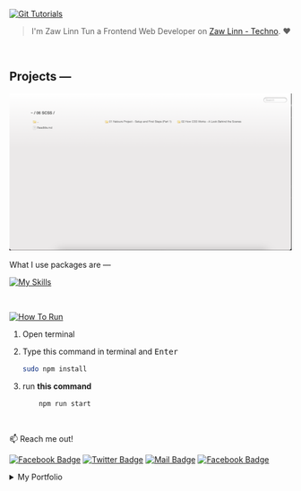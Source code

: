 [![Git Tutorials](https://img.shields.io/badge/Git_Tutorials-000?style=for-the-badge&logo=ko-fi&logoColor=white)](#)

> I'm Zaw Linn Tun a Frontend Web Developer on [Zaw Linn - Techno](https://www.youtube.com/@zawlinn-techno). :heart:

<br>

## Projects &mdash;

![Screenshot of Project](./s1.png)

What I use packages are &mdash;

[![My Skills](https://skillicons.dev/icons?i=html,css,js,vscode&perline=3)](https://skillicons.dev)

<br>

[![How To Run](https://img.shields.io/badge/How_to_Run-000?style=for-the-badge&logo=ko-fi&logoColor=white)](#)

1. Open terminal
2. Type this command in terminal and <kbd> Enter</kbd>

   ```sh
   sudo npm install
   ```

3. run **this command**

   ```sh
       npm run start
   ```

<br/>

📫 Reach me out!

[![Facebook Badge](https://img.shields.io/badge/-@zawlinn-1ca0f1?style=flat&labelColor=1ca0f1&logo=facebook&logoColor=white&link=https://faebook.com/zawlinn_profile)](https://facebook.com/zawlinn.profile) [![Twitter Badge](https://img.shields.io/badge/-@zawlinn-1ca0f1?style=flat&labelColor=1ca0f1&logo=twitter&logoColor=white&link=https://twitter.com/zawlinn_profile)](https://twitter.com/zawlinn_profile) [![Mail Badge](https://img.shields.io/badge/-@zawlinn.profile-e84393?style=flat&labelColor=e84393&logo=instagram&logoColor=white)](https://www.instagram.com/zawlinn.profile) [![Facebook Badge](https://img.shields.io/badge/-zawlinn.designer-c0392b?style=flat&labelColor=c0392b&logo=gmail&logoColor=white)](mailto:zawlinn.designer@gmail.com)

<!-- TODO: Add last video link -->

<details>
    <summary>
        My Portfolio
    </summary>
    <br/>

- :earth_asia: I’m currently working at @Mae Sot Market as a sale staff
- :computer: Most used line of code `git commit -m "Initial Commit"`
- :brain: I’m looking for help with Outstanding Video ideas.
- :mailbox_with_mail: How to reach me: zawlinn.designer@gmail.com.
- :heart: In a relationship with React
</details>
